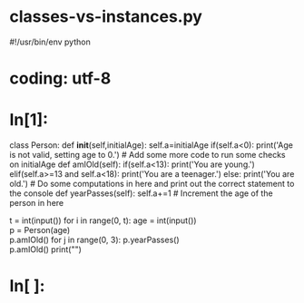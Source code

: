 # classes-vs-instances.py
#!/usr/bin/env python
# coding: utf-8

# In[1]:


class Person:
    def __init__(self,initialAge):
        self.a=initialAge
        if(self.a<0):
            print('Age is not valid, setting age to 0.')
        # Add some more code to run some checks on initialAge
    def amIOld(self):
        if(self.a<13):
            print('You are young.')
        elif(self.a>=13 and self.a<18):
            print('You are a teenager.')
        else:
            print('You are old.')
        # Do some computations in here and print out the correct statement to the console
    def yearPasses(self):
        self.a+=1
        # Increment the age of the person in here

t = int(input())
for i in range(0, t):
    age = int(input())         
    p = Person(age)  
    p.amIOld()
    for j in range(0, 3):
        p.yearPasses()       
    p.amIOld()
    print("")


# In[ ]:
